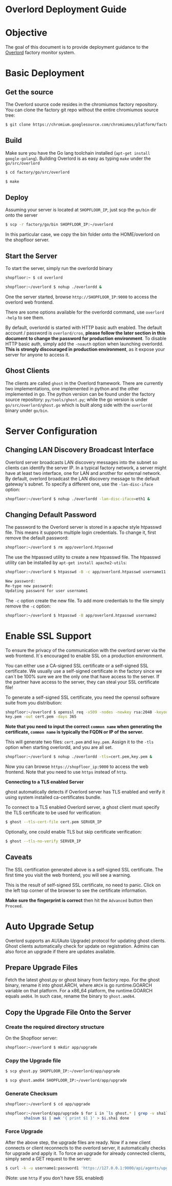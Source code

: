 # Overlord Deployment Guide

# Objective

The goal of this document is to provide deployment guidance to the
[Overlord](http://go/overlord-doc) factory monitor system.

# Basic Deployment

## Get the source

The Overlord source code resides in the chromiumos factory repository. You can
clone the factory git repo without the entire chromiumos source tree:

```bash
$ git clone https://chromium.googlesource.com/chromiumos/platform/factory
```

## Build

Make sure you have the Go lang toolchain installed (`apt-get install
google-golang`). Building Overlord is as easy as typing `make` under the
`go/src/overlord`

```bash
$ cd factory/go/src/overlord

$ make
```

## Deploy

Assuming your server is located at `SHOPFLOOR_IP`, just scp the `go/bin` dir
onto the server

```bash
$ scp -r factory/go/bin SHOPFLOOR_IP:~/overlord
```

In this particular case, we copy the bin folder onto the HOME/overlord on the
shopfloor server.

## Start the Server

To start the server, simply run the overlordd binary

```bash
shopfloor:~ $ cd overlord

shopfloor:~/overlord $ nohup ./overlordd &
```

One the server started, browse `http://SHOPFLOOR_IP:9000` to access the
overlord web frontend.

There are some options available for the overlordd command, use `overlord
-help` to see them.

By default, overlordd is started with HTTP basic auth enabled. The default
account / password is `overlord/cros`, **please follow the later section in
this document to change the password for production environment**. To disable
HTTP basic auth, simply add the `-noauth` option when launching overlordd.
**This is strongly discouraged in production environment**, as it expose your
server for anyone to access it.

## Ghost Clients

The clients are called `ghost` in the Overlord framework. There are currently
two implementations, one implemented in python and the other implemented in go.
The python version can be found under the factory source repository:
`py/tools/ghost.py`; while the go version is under `go/src/overlord/ghost.go`
which is built along side with the `overlordd` binary under `go/bin`.

# Server Configuration

## Changing LAN Discovery Broadcast Interface

Overlord server broadcasts LAN discovery messages into the subnet so clients
can identify the server IP. In a typical factory network, a server might have
at least two interface, one for LAN and another for external network. By
default, overlord broadcast the LAN discovery message to the default gateway's
subnet. To specify a different one, use the `-lan-disc-iface` option:

```bash
shopfloor:~/overlord $ nohup ./overlordd -lan-disc-iface=eth1 &
```

## Changing Default Password

The password to the Overlord server is stored in a apache style htpasswd file.
This means it supports multiple login credentials. To change it, first remove
the default password:

```bash
shopfloor:~/overlord $ rm app/overlord.htpasswd
```

The use the htpasswd utility to create a new htpasswd file. The htpasswd
utility can be installed by `apt-get install apache2-utils`:

```bash
shopfloor:~/overlord $ htpasswd -B -c app/overlord.htpasswd username11

New password:
Re-type new password:
Updating password for user username1
```

The `-c` option create the new file. To add more credentials to the file simply
remove the `-c` option:

```bash
shopfloor:~/overlord $ htpasswd -B app/overlord.htpasswd username2
```

# Enable SSL Support

To ensure the privacy of the communication with the overlord server via the web
frontend. It`s encouraged to enable SSL on a production environment.

You can either use a CA-signed SSL certificate or a self-signed SSL
certificate. We usually use a self-signed certificate in the factory since we
can`t be 100% sure we are the only one that have access to the server. If the
partner have access to the server, they can steal your SSL certificate file!

To generate a self-signed SSL certificate, you need the openssl software suite
from you distribution:

```bash
shopfloor:~/overlord $ openssl req -x509 -nodes -newkey rsa:2048 -keyout
key.pem -out cert.pem -days 365
```

**Note that you need to input the correct `common name` when generating the
certificate, `common name` is typically the  FQDN or IP of the server.**

This will generate two files: `cert.pem` and `key.pem`. Assign it to the `-tls`
option when starting overlordd, and you are all set.

```bash
shopfloor:~/overlord $ nohup ./overlordd -tls=cert.pem,key.pem &
```

Now you can browse `https://shopfloor_ip:9000` to access the web frontend.
Note that you need to use `https` instead of `http`.

**Connecting to a TLS enabled Server**

ghost automatically detects if Overlord server has TLS enabled and verify it
using system installed ca-certificates bundle.

To connect to a TLS enabled Overlord server, a ghost client must specify the
TLS certificate to be used for verification:

```bash
$ ghost --tls-cert-file cert.pem SERVER_IP
```

Optionally, one could enable TLS but skip certificate verification:

```bash
$ ghost --tls-no-verify SERVER_IP
```

## Caveats

The SSL certification generated above is a self-signed SSL certificate. The
first time you visit the web frontend, you will see a warning.

This is the result of self-signed SSL certificate, no need to panic. Click on
the left top corner of the browser to see the certificate information.

**Make sure the fingerprint is correct** then hit the `Advanced` button then
`Proceed`.

# Auto Upgrade Setup

Overlord supports an AU(Auto Upgrade) protocol for updating ghost clients.
Ghost clients automatically check for update on registration. Admins can also
force an upgrade if there are updates available.

## Prepare Upgrade Files

Fetch the latest ghost.py or ghost binary from factory repo. For the ghost
binary, rename it into ghost.ARCH, where `ARCH` is go runtime.GOARCH variable
on that platform. For a x86\_64 platform, the runtime.GOARCH equals `amd64`. In
such case, rename the binary to `ghost.amd64`.

## Copy the Upgrade File Onto the Server

### Create the required directory structure

On the Shopfloor server:

```bash
shopfloor:~/overlord $ mkdir app/upgrade
```

### Copy the Upgrade file

```bash
$ scp ghost.py SHOPFLOOR_IP:~/overlord/app/upgrade

$ scp ghost.amd64 SHOPFLOOR_IP:~/overlord/app/upgrade
```

### Generate Checksum

```bash
shopfloor:~/overlord $ cd app/upgrade

shopfloor:~/overlord/app/upgrade $ for i in `ls ghost.* | grep -v sha1`; do \
        sha1sum $i | awk '{ print $1 }' > $i.sha1 done
```

### Force Upgrade

After the above step, the upgrade files are ready. Now if a new client connects
or client reconnects to the overlord server, it automatically checks for
upgrade and apply it. To force an upgrade for already connected clients, simply
send a GET request to the server:

```bash
$ curl -k -u username1:password1 'https://127.0.0.1:9000/api/agents/upgrade'
```

(Note: use `http` if you don't have SSL enabled)
